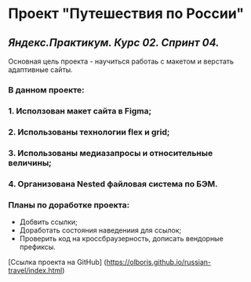 # **Проект "Путешествия по России"**

## *Яндекс.Практикум. Курс 02. Спринт 04.*

Основная цель проекта - научиться работаь с макетом и верстать адаптивные сайты.

### В данном проекте:

### 1. Исползован макет сайта в Figma;
### 2. Использованы технологии flex и grid;
### 3. Использованы медиазапросы и относительные величины;
### 4. Организована Nested файловая система по БЭМ.

### Планы по доработке проекта:

* Добвить ссылки;
* Доработать состояния наведениия для ссылок;
* Проверить код на кроссбраузерность, дописать вендорные префиксы.

[Ссылка проекта на GitHub] (https://olboris.github.io/russian-travel/index.html)